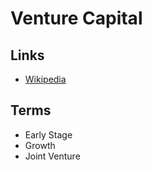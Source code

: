 # Venture Capital

<!--
https://www.linkedin.com/learning/foundations-of-raising-capital
-->

## Links

- [Wikipedia](https://en.wikipedia.org/wiki/Venture_capital)

## Terms

- Early Stage
- Growth
- Joint Venture
